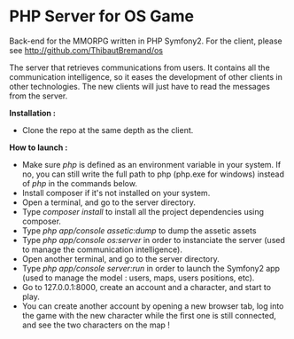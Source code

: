 PHP Server for OS Game
========================
Back-end for the MMORPG written in PHP Symfony2. For the client, please see http://github.com/ThibautBremand/os

The server that retrieves communications from users. It contains all the communication intelligence, so it eases the development of other clients in other technologies. The new clients will just have to read the messages from the server.

**Installation :** <br/>
- Clone the repo at the same depth as the client.

**How to launch :** <br/>
- Make sure *php* is defined as an environment variable in your system. If no, you can still write the full path to php (php.exe for windows) instead of *php* in the commands below.
- Install composer if it's not installed on your system.
- Open a terminal, and go to the server directory.
- Type *composer install* to install all the project dependencies using composer.
- Type *php app/console assetic:dump* to dump the assetic assets
- Type *php app/console os:server* in order to instanciate the server (used to manage the communication intelligence).
- Open another terminal, and go to the server directory.
- Type *php app/console server:run* in order to launch the Symfony2 app (used to manage the model : users, maps, users positions, etc).
- Go to 127.0.0.1:8000, create an account and a character, and start to play.
- You can create another account by opening a new browser tab, log into the game with the new character while the first one is still connected, and see the two characters on the map !
